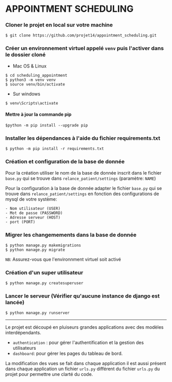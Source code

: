 # APPOINTMENT SCHEDULING

### Cloner le projet en local sur votre machine

```
$ git clone https://github.com/projet14/appointment_scheduling.git
```

### Créer un environnement virtuel appelé ```venv``` puis l'activer dans le dossier cloné

* Mac OS & Linux

```
$ cd scheduling_appointment
$ python3 -m venv venv
$ source venv/bin/activate
```

* Sur windows

```
$ venv\Scripts\activate
```

#### Mettre à jour la commande pip

```
$python -m pip install --upgrade pip
```

### Installer les dépendances à l'aide du fichier requirements.txt

```
$ python -m pip install -r requirements.txt
```

### Création et configuration de la base de donnée

Pour la création utiliser le nom de la base de donnée inscrit dans le fichier ```base.py``` qui se trouve dans ```relance_patient/settings``` (paramètre: ```NAME```)

Pour la configuration à la base de donnée adapter le fichier ```base.py``` qui se trouve dans ```relance_patient/settings``` en fonction des configurations de mysql de votre système:

    - Nom utilisateur (USER)
    - Mot de passe (PASSWORD)
    - Adresse serveur (HOST)
    - port (PORT)

### Migrer les changemements dans la base de donnée

```
$ python manage.py makemigrations
$ python manage.py migrate
```
```NB```: Assurez-vous que l'environnment virtuel soit activé

### Création d'un super utilisateur

```
$ python manage.py createsuperuser
```


### Lancer le serveur (Vérifier qu'aucune instance de django est lancée)
```
$ python manage.py runserver
```


***
Le projet est découpé en pluiseurs grandes applications avec des modèles interdépendants. 
* ```authentication``` : pour gérer l'authentification et la gestion des utilisateurs
* ```dashboard```: pour gérer les pages du tableau de bord.

La modification des vues se fait dans chaque application
il est aussi présent dans chaque application un fichier ```urls.py``` différent du fichier ```urls.py``` du projet pour permettre une clarté du code.

